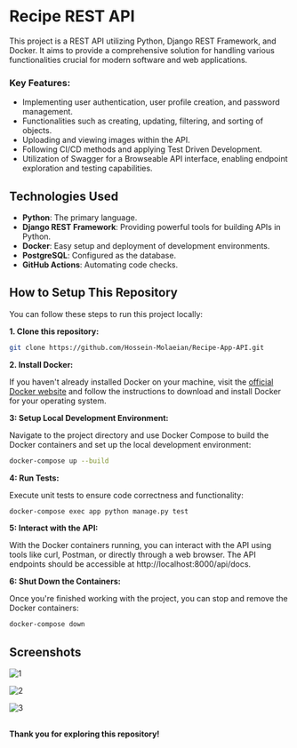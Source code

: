 # Recipe REST API

This project is a REST API utilizing Python, Django REST Framework, and Docker. It aims to provide a comprehensive solution for handling various functionalities crucial for modern software and web applications.

### Key Features:

- Implementing user authentication, user profile creation, and password management.
- Functionalities such as creating, updating, filtering, and sorting of objects.
- Uploading and viewing images within the API.
- Following CI/CD methods and applying Test Driven Development.
- Utilization of Swagger for a Browseable API interface, enabling endpoint exploration and testing capabilities.

## Technologies Used

- **Python**: The primary language.
- **Django REST Framework**: Providing powerful tools for building APIs in Python.
- **Docker**: Easy setup and deployment of development environments.
- **PostgreSQL**: Configured as the database.
- **GitHub Actions**: Automating code checks.

## How to Setup This Repository

You can follow these steps to run this project locally:

**1. Clone this repository:**
```bash
git clone https://github.com/Hossein-Molaeian/Recipe-App-API.git
```
**2. Install Docker:** <br>

If you haven't already installed Docker on your machine, visit the [official Docker website](https://www.docker.com/products/docker-desktop/) and follow the instructions to download and install Docker for your operating system.

**3: Setup Local Development Environment:** <br>

Navigate to the project directory and use Docker Compose to build the Docker containers and set up the local development environment:
```bash
docker-compose up --build
```
**4: Run Tests:** <br>

Execute unit tests to ensure code correctness and functionality:
```bash
docker-compose exec app python manage.py test
```
**5: Interact with the API:** <br>

With the Docker containers running, you can interact with the API using tools like curl, Postman, or directly through a web browser. The API endpoints should be accessible at http://localhost:8000/api/docs.

**6: Shut Down the Containers:** <br>

Once you're finished working with the project, you can stop and remove the Docker containers:
```bash
docker-compose down
```
## Screenshots

![1](https://github.com/Hossein-Molaeian/Recipe-App-API/assets/96408257/273deb4e-ea37-464d-a98d-3107bd4aa26f)


![2](https://github.com/Hossein-Molaeian/Recipe-App-API/assets/96408257/c34ffb41-4c8c-4df2-a20f-ebcb7a053813)


![3](https://github.com/Hossein-Molaeian/Recipe-App-API/assets/96408257/68beaabb-118f-4f09-bf41-6be5d4193e1a)


##

**Thank you for exploring this repository!**
